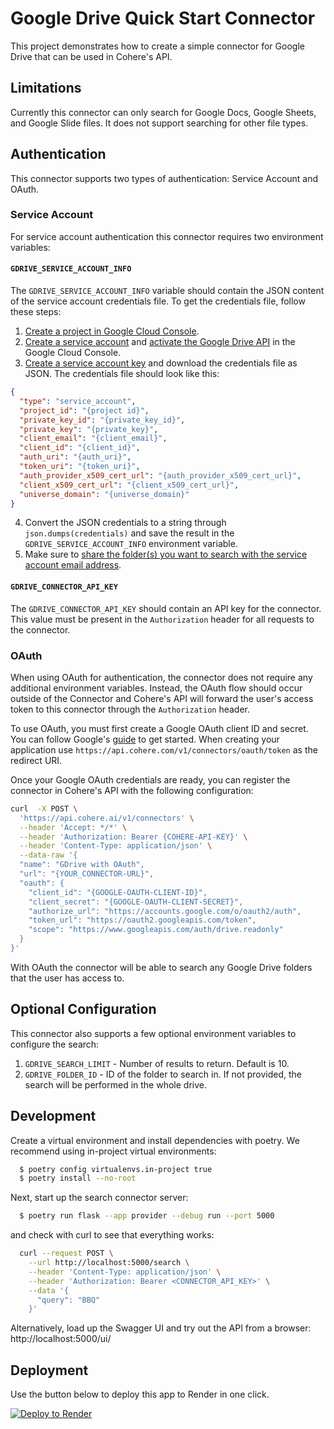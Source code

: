 # Google Drive Quick Start Connector

This project demonstrates how to create a simple connector for Google Drive that can be used in Cohere's API.

## Limitations

Currently this connector can only search for Google Docs, Google Sheets, and Google Slide files. It does not support searching for other file types.

## Authentication

This connector supports two types of authentication: Service Account and OAuth.

### Service Account

For service account authentication this connector requires two environment variables:

#### `GDRIVE_SERVICE_ACCOUNT_INFO`

The `GDRIVE_SERVICE_ACCOUNT_INFO` variable should contain the JSON content of the service account credentials file. To get the credentials file, follow these steps:

1. [Create a project in Google Cloud Console](https://cloud.google.com/resource-manager/docs/creating-managing-projects).
2. [Create a service account](https://cloud.google.com/iam/docs/creating-managing-service-accounts) and [activate the Google Drive API](https://console.cloud.google.com/apis/api/drive.googleapis.com) in the Google Cloud Console.
3. [Create a service account key](https://cloud.google.com/iam/docs/creating-managing-service-account-keys) and download the credentials file as JSON. The credentials file should look like this:

```json
{
  "type": "service_account",
  "project_id": "{project id}",
  "private_key_id": "{private_key_id}",
  "private_key": "{private_key}",
  "client_email": "{client_email}",
  "client_id": "{client_id}",
  "auth_uri": "{auth_uri}",
  "token_uri": "{token_uri}",
  "auth_provider_x509_cert_url": "{auth_provider_x509_cert_url}",
  "client_x509_cert_url": "{client_x509_cert_url}",
  "universe_domain": "{universe_domain}"
}
```

4. Convert the JSON credentials to a string through `json.dumps(credentials)` and save the result in the `GDRIVE_SERVICE_ACCOUNT_INFO` environment variable.
5. Make sure to [share the folder(s) you want to search with the service account email address](https://support.google.com/a/answer/7337554?hl=en).

#### `GDRIVE_CONNECTOR_API_KEY`

The `GDRIVE_CONNECTOR_API_KEY` should contain an API key for the connector. This value must be present in the `Authorization` header for all requests to the connector.

### OAuth

When using OAuth for authentication, the connector does not require any additional environment variables. Instead, the OAuth flow should occur outside of the Connector and Cohere's API will forward the user's access token to this connector through the `Authorization` header.

To use OAuth, you must first create a Google OAuth client ID and secret. You can follow Google's [guide](https://developers.google.com/identity/protocols/oauth2/web-server#creatingcred) to get started. When creating your application use `https://api.cohere.com/v1/connectors/oauth/token` as the redirect URI.

Once your Google OAuth credentials are ready, you can register the connector in Cohere's API with the following configuration:

```bash
curl  -X POST \
  'https://api.cohere.ai/v1/connectors' \
  --header 'Accept: */*' \
  --header 'Authorization: Bearer {COHERE-API-KEY}' \
  --header 'Content-Type: application/json' \
  --data-raw '{
  "name": "GDrive with OAuth",
  "url": "{YOUR_CONNECTOR-URL}",
  "oauth": {
    "client_id": "{GOOGLE-OAUTH-CLIENT-ID}",
    "client_secret": "{GOOGLE-OAUTH-CLIENT-SECRET}",
    "authorize_url": "https://accounts.google.com/o/oauth2/auth",
    "token_url": "https://oauth2.googleapis.com/token",
    "scope": "https://www.googleapis.com/auth/drive.readonly"
  }
}'
```

With OAuth the connector will be able to search any Google Drive folders that the user has access to.

## Optional Configuration

This connector also supports a few optional environment variables to configure the search:

1. `GDRIVE_SEARCH_LIMIT` - Number of results to return. Default is 10.
2. `GDRIVE_FOLDER_ID` - ID of the folder to search in. If not provided, the search will be performed in the whole drive.

## Development

Create a virtual environment and install dependencies with poetry. We recommend using in-project virtual environments:

```bash
  $ poetry config virtualenvs.in-project true
  $ poetry install --no-root
```

Next, start up the search connector server:

```bash
  $ poetry run flask --app provider --debug run --port 5000
```

and check with curl to see that everything works:

```bash
  curl --request POST \
    --url http://localhost:5000/search \
    --header 'Content-Type: application/json' \
    --header 'Authorization: Bearer <CONNECTOR_API_KEY>' \
    --data '{
      "query": "BBQ"
    }'
```

Alternatively, load up the Swagger UI and try out the API from a browser: http://localhost:5000/ui/


## Deployment

Use the button below to deploy this app to Render in one click.

[![Deploy to Render](https://render.com/images/deploy-to-render-button.svg)](https://render.com/deploy)